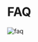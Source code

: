 # FAQ

![faq](https://user-images.githubusercontent.com/92905923/174575515-afdc3f3f-c397-4ebf-9311-d4501dcb11f0.png)
